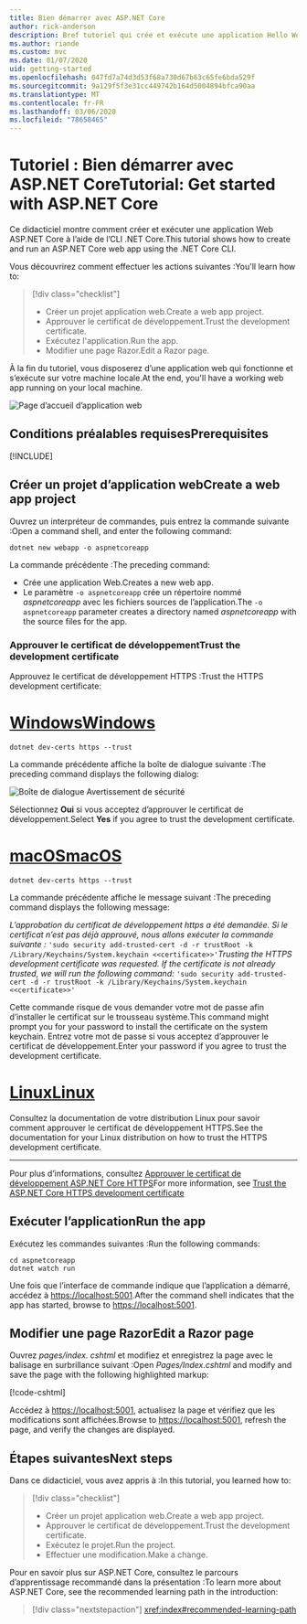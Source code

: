 ```yaml
---
title: Bien démarrer avec ASP.NET Core
author: rick-anderson
description: Bref tutoriel qui crée et exécute une application Hello World de base à l’aide d’ASP.NET Core.
ms.author: riande
ms.custom: mvc
ms.date: 01/07/2020
uid: getting-started
ms.openlocfilehash: 047fd7a74d3d53f68a730d67b63c65fe6bda529f
ms.sourcegitcommit: 9a129f5f3e31cc449742b164d5004894bfca90aa
ms.translationtype: MT
ms.contentlocale: fr-FR
ms.lasthandoff: 03/06/2020
ms.locfileid: "78658465"
---
```

# <a name="tutorial-get-started-with-aspnet-core"></a><span data-ttu-id="60216-103">Tutoriel : Bien démarrer avec ASP.NET Core</span><span class="sxs-lookup"><span data-stu-id="60216-103">Tutorial: Get started with ASP.NET Core</span></span>

<span data-ttu-id="60216-104">Ce didacticiel montre comment créer et exécuter une application Web ASP.NET Core à l’aide de l’CLI .NET Core.</span><span class="sxs-lookup"><span data-stu-id="60216-104">This tutorial shows how to create and run an ASP.NET Core web app using the .NET Core CLI.</span></span>

<span data-ttu-id="60216-105">Vous découvrirez comment effectuer les actions suivantes :</span><span class="sxs-lookup"><span data-stu-id="60216-105">You'll learn how to:</span></span>

> [!div class="checklist"]
> * <span data-ttu-id="60216-106">Créer un projet application web.</span><span class="sxs-lookup"><span data-stu-id="60216-106">Create a web app project.</span></span>
> * <span data-ttu-id="60216-107">Approuver le certificat de développement.</span><span class="sxs-lookup"><span data-stu-id="60216-107">Trust the development certificate.</span></span>
> * <span data-ttu-id="60216-108">Exécutez l'application.</span><span class="sxs-lookup"><span data-stu-id="60216-108">Run the app.</span></span>
> * <span data-ttu-id="60216-109">Modifier une page Razor.</span><span class="sxs-lookup"><span data-stu-id="60216-109">Edit a Razor page.</span></span>

<span data-ttu-id="60216-110">À la fin du tutoriel, vous disposerez d’une application web qui fonctionne et s’exécute sur votre machine locale.</span><span class="sxs-lookup"><span data-stu-id="60216-110">At the end, you'll have a working web app running on your local machine.</span></span>

![Page d’accueil d’application web](_static/home-page.png)

## <a name="prerequisites"></a><span data-ttu-id="60216-112">Conditions préalables requises</span><span class="sxs-lookup"><span data-stu-id="60216-112">Prerequisites</span></span>

[!INCLUDE[](~/includes/3.1-SDK.md)]

## <a name="create-a-web-app-project"></a><span data-ttu-id="60216-113">Créer un projet d’application web</span><span class="sxs-lookup"><span data-stu-id="60216-113">Create a web app project</span></span>

<span data-ttu-id="60216-114">Ouvrez un interpréteur de commandes, puis entrez la commande suivante :</span><span class="sxs-lookup"><span data-stu-id="60216-114">Open a command shell, and enter the following command:</span></span>

```dotnetcli
dotnet new webapp -o aspnetcoreapp
```

<span data-ttu-id="60216-115">La commande précédente :</span><span class="sxs-lookup"><span data-stu-id="60216-115">The preceding command:</span></span>

* <span data-ttu-id="60216-116">Crée une application Web.</span><span class="sxs-lookup"><span data-stu-id="60216-116">Creates a new web app.</span></span>  
* <span data-ttu-id="60216-117">Le paramètre `-o aspnetcoreapp` crée un répertoire nommé *aspnetcoreapp* avec les fichiers sources de l’application.</span><span class="sxs-lookup"><span data-stu-id="60216-117">The `-o aspnetcoreapp` parameter creates a directory named *aspnetcoreapp* with the source files for the app.</span></span>

### <a name="trust-the-development-certificate"></a><span data-ttu-id="60216-118">Approuver le certificat de développement</span><span class="sxs-lookup"><span data-stu-id="60216-118">Trust the development certificate</span></span>

<span data-ttu-id="60216-119">Approuvez le certificat de développement HTTPS :</span><span class="sxs-lookup"><span data-stu-id="60216-119">Trust the HTTPS development certificate:</span></span>

# <a name="windows"></a>[<span data-ttu-id="60216-120">Windows</span><span class="sxs-lookup"><span data-stu-id="60216-120">Windows</span></span>](#tab/windows)

```dotnetcli
dotnet dev-certs https --trust
```

<span data-ttu-id="60216-121">La commande précédente affiche la boîte de dialogue suivante :</span><span class="sxs-lookup"><span data-stu-id="60216-121">The preceding command displays the following dialog:</span></span>

![Boîte de dialogue Avertissement de sécurité](~/getting-started/_static/cert.png)

<span data-ttu-id="60216-123">Sélectionnez **Oui** si vous acceptez d’approuver le certificat de développement.</span><span class="sxs-lookup"><span data-stu-id="60216-123">Select **Yes** if you agree to trust the development certificate.</span></span>

# <a name="macos"></a>[<span data-ttu-id="60216-124">macOS</span><span class="sxs-lookup"><span data-stu-id="60216-124">macOS</span></span>](#tab/macos)

```dotnetcli
dotnet dev-certs https --trust
```

<span data-ttu-id="60216-125">La commande précédente affiche le message suivant :</span><span class="sxs-lookup"><span data-stu-id="60216-125">The preceding command displays the following message:</span></span>

<span data-ttu-id="60216-126">*L’approbation du certificat de développement https a été demandée. Si le certificat n’est pas déjà approuvé, nous allons exécuter la commande suivante :* `'sudo security add-trusted-cert -d -r trustRoot -k /Library/Keychains/System.keychain <<certificate>>'`</span><span class="sxs-lookup"><span data-stu-id="60216-126">*Trusting the HTTPS development certificate was requested. If the certificate is not already trusted, we will run the following command:* `'sudo security add-trusted-cert -d -r trustRoot -k /Library/Keychains/System.keychain <<certificate>>'`</span></span>

<span data-ttu-id="60216-127">Cette commande risque de vous demander votre mot de passe afin d’installer le certificat sur le trousseau système.</span><span class="sxs-lookup"><span data-stu-id="60216-127">This command might prompt you for your password to install the certificate on the system keychain.</span></span> <span data-ttu-id="60216-128">Entrez votre mot de passe si vous acceptez d’approuver le certificat de développement.</span><span class="sxs-lookup"><span data-stu-id="60216-128">Enter your password if you agree to trust the development certificate.</span></span>

# <a name="linux"></a>[<span data-ttu-id="60216-129">Linux</span><span class="sxs-lookup"><span data-stu-id="60216-129">Linux</span></span>](#tab/linux)

<span data-ttu-id="60216-130">Consultez la documentation de votre distribution Linux pour savoir comment approuver le certificat de développement HTTPS.</span><span class="sxs-lookup"><span data-stu-id="60216-130">See the documentation for your Linux distribution on how to trust the HTTPS development certificate.</span></span>

---

<span data-ttu-id="60216-131">Pour plus d’informations, consultez [Approuver le certificat de développement ASP.NET Core HTTPS](xref:security/enforcing-ssl#trust-the-aspnet-core-https-development-certificate-on-windows-and-macos)</span><span class="sxs-lookup"><span data-stu-id="60216-131">For more information, see [Trust the ASP.NET Core HTTPS development certificate](xref:security/enforcing-ssl#trust-the-aspnet-core-https-development-certificate-on-windows-and-macos)</span></span>

## <a name="run-the-app"></a><span data-ttu-id="60216-132">Exécuter l’application</span><span class="sxs-lookup"><span data-stu-id="60216-132">Run the app</span></span>

<span data-ttu-id="60216-133">Exécutez les commandes suivantes :</span><span class="sxs-lookup"><span data-stu-id="60216-133">Run the following commands:</span></span>

```dotnetcli
cd aspnetcoreapp
dotnet watch run
```

<span data-ttu-id="60216-134">Une fois que l’interface de commande indique que l’application a démarré, accédez à [https://localhost:5001](https://localhost:5001).</span><span class="sxs-lookup"><span data-stu-id="60216-134">After the command shell indicates that the app has started, browse to [https://localhost:5001](https://localhost:5001).</span></span>

## <a name="edit-a-razor-page"></a><span data-ttu-id="60216-135">Modifier une page Razor</span><span class="sxs-lookup"><span data-stu-id="60216-135">Edit a Razor page</span></span>

<span data-ttu-id="60216-136">Ouvrez *pages/index. cshtml* et modifiez et enregistrez la page avec le balisage en surbrillance suivant :</span><span class="sxs-lookup"><span data-stu-id="60216-136">Open *Pages/Index.cshtml* and modify and save the page with the following highlighted markup:</span></span>

[!code-cshtml[](sample/index.cshtml?highlight=9)]

<span data-ttu-id="60216-137">Accédez à [https://localhost:5001](https://localhost:5001), actualisez la page et vérifiez que les modifications sont affichées.</span><span class="sxs-lookup"><span data-stu-id="60216-137">Browse to [https://localhost:5001](https://localhost:5001), refresh the page, and verify the changes are displayed.</span></span>

## <a name="next-steps"></a><span data-ttu-id="60216-138">Étapes suivantes</span><span class="sxs-lookup"><span data-stu-id="60216-138">Next steps</span></span>

<span data-ttu-id="60216-139">Dans ce didacticiel, vous avez appris à :</span><span class="sxs-lookup"><span data-stu-id="60216-139">In this tutorial, you learned how to:</span></span>

> [!div class="checklist"]
> * <span data-ttu-id="60216-140">Créer un projet application web.</span><span class="sxs-lookup"><span data-stu-id="60216-140">Create a web app project.</span></span>
> * <span data-ttu-id="60216-141">Approuver le certificat de développement.</span><span class="sxs-lookup"><span data-stu-id="60216-141">Trust the development certificate.</span></span>
> * <span data-ttu-id="60216-142">Exécutez le projet.</span><span class="sxs-lookup"><span data-stu-id="60216-142">Run the project.</span></span>
> * <span data-ttu-id="60216-143">Effectuer une modification.</span><span class="sxs-lookup"><span data-stu-id="60216-143">Make a change.</span></span>

<span data-ttu-id="60216-144">Pour en savoir plus sur ASP.NET Core, consultez le parcours d’apprentissage recommandé dans la présentation :</span><span class="sxs-lookup"><span data-stu-id="60216-144">To learn more about ASP.NET Core, see the recommended learning path in the introduction:</span></span>

> [!div class="nextstepaction"]
> <xref:index#recommended-learning-path>
